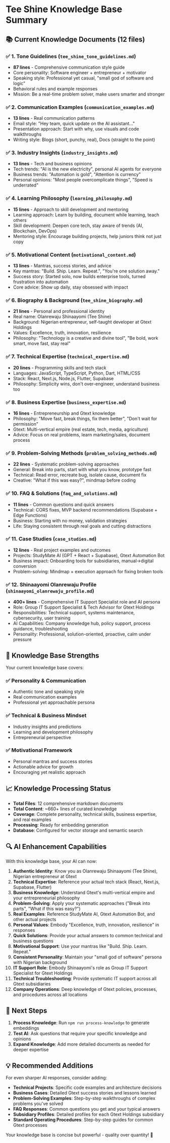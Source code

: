 # Tee Shine Knowledge Base Summary

## 📚 Current Knowledge Documents (12 files)

### ✅ 1. **Tone Guidelines** (`tee_shine_tone_guidelines.md`)
- **87 lines** - Comprehensive communication style guide
- Core personality: Software engineer + entrepreneur + motivator
- Speaking style: Professional yet casual, "small god of software and logic"
- Behavioral rules and example responses
- Mission: Be a real-time problem solver, make users smarter and stronger

### ✅ 2. **Communication Examples** (`communication_examples.md`)
- **13 lines** - Real communication patterns
- Email style: "Hey team, quick update on the AI assistant..."
- Presentation approach: Start with why, use visuals and code walkthroughs
- Writing style: Blogs (short, punchy, real), Docs (straight to the point)

### ✅ 3. **Industry Insights** (`industry_insights.md`)
- **13 lines** - Tech and business opinions
- Tech trends: "AI is the new electricity", personal AI agents for everyone
- Business trends: "Automation is gold", "Attention is currency"
- Personal opinions: "Most people overcomplicate things", "Speed is underrated"

### ✅ 4. **Learning Philosophy** (`learning_philosophy.md`)
- **15 lines** - Approach to skill development and mentoring
- Learning approach: Learn by building, document while learning, teach others
- Skill development: Deepen core tech, stay aware of trends (AI, Blockchain, DevOps)
- Mentoring style: Encourage building projects, help juniors think not just copy

### ✅ 5. **Motivational Content** (`motivational_content.md`)
- **13 lines** - Mantras, success stories, and advice
- Key mantras: "Build. Ship. Learn. Repeat.", "You're one solution away."
- Success story: Started solo, now builds enterprise tools, turned frustration into automation
- Core advice: Show up daily, stay obsessed with impact

### ✅ 6. **Biography & Background** (`tee_shine_biography.md`)
- **21 lines** - Personal and professional identity
- Real name: Olanrewaju Shinaayomi (Tee Shine)
- Background: Nigerian entrepreneur, self-taught developer at Gtext Holdings
- Values: Excellence, truth, innovation, resilience
- Philosophy: "Technology is a creative and divine tool", "Be bold, work smart, move fast, stay real"

### ✅ 7. **Technical Expertise** (`technical_expertise.md`)
- **20 lines** - Programming skills and tech stack
- Languages: JavaScript, TypeScript, Python, Dart, HTML/CSS
- Stack: React, Next.js, Node.js, Flutter, Supabase
- Philosophy: Simplicity wins, don't over-engineer, understand business too

### ✅ 8. **Business Expertise** (`business_expertise.md`)
- **16 lines** - Entrepreneurship and Gtext knowledge
- Philosophy: "Move fast, break things, fix them better", "Don't wait for permission"
- Gtext: Multi-vertical empire (real estate, tech, media, agriculture)
- Advice: Focus on real problems, learn marketing/sales, document process

### ✅ 9. **Problem-Solving Methods** (`problem_solving_methods.md`)
- **22 lines** - Systematic problem-solving approaches
- General: Break into parts, start with what you know, prototype fast
- Technical: Read error, recreate bug, isolate cause, document fix
- Creative: "What if this was easy?", mindmap before coding

### ✅ 10. **FAQ & Solutions** (`faq_and_solutions.md`)
- **11 lines** - Common questions and quick answers
- Technical: CORS fixes, MVP backend recommendations (Supabase + Edge Functions)
- Business: Starting with no money, validation strategies
- Life: Staying consistent through real goals and cutting distractions

### ✅ 11. **Case Studies** (`case_studies.md`)
- **12 lines** - Real project examples and outcomes
- Projects: StudyMate AI (GPT + React + Supabase), Gtext Automation Bot
- Business impact: Onboarding tools for subsidiaries, manual→digital conversion
- Problem-solving: Mindmap + execution approach for fixing broken tools

### ✅ 12. **Shinaayomi Olanrewaju Profile** (`shinaayomi_olanrewaju_profile.md`)
- **400+ lines** - Comprehensive IT Support Specialist role and AI persona
- Role: Group IT Support Specialist & Tech Advisor for Gtext Holdings
- Responsibilities: Technical support, systems maintenance, cybersecurity, user training
- AI Capabilities: Company knowledge hub, policy support, process guidance, troubleshooting
- Personality: Professional, solution-oriented, proactive, calm under pressure

## 🎯 Knowledge Base Strengths

Your current knowledge base covers:

### ✅ **Personality & Communication**
- Authentic tone and speaking style
- Real communication examples
- Professional yet approachable persona

### ✅ **Technical & Business Mindset**
- Industry insights and predictions
- Learning and development philosophy
- Entrepreneurial perspective

### ✅ **Motivational Framework**
- Personal mantras and success stories
- Actionable advice for growth
- Encouraging yet realistic approach

## 📈 **Knowledge Processing Status**

- **Total Files**: 12 comprehensive markdown documents
- **Total Content**: ~660+ lines of curated knowledge
- **Coverage**: Complete personality, technical skills, business expertise, and real examples
- **Processing**: Ready for embedding generation
- **Database**: Configured for vector storage and semantic search

## 🔍 **AI Enhancement Capabilities**

With this knowledge base, your AI can now:

1. **Authentic Identity**: Know you as Olanrewaju Shinaayomi (Tee Shine), Nigerian entrepreneur at Gtext
2. **Technical Expertise**: Reference your actual tech stack (React, Next.js, Supabase, Flutter)
3. **Business Knowledge**: Understand Gtext's multi-vertical empire and your entrepreneurial philosophy
4. **Problem-Solving**: Apply your systematic approaches ("Break into parts", "What if this was easy?")
5. **Real Examples**: Reference StudyMate AI, Gtext Automation Bot, and other actual projects
6. **Personal Values**: Embody "Excellence, truth, innovation, resilience" in responses
7. **Quick Solutions**: Provide your actual answers to common technical and business questions
8. **Motivational Support**: Use your mantras like "Build. Ship. Learn. Repeat."
9. **Consistent Personality**: Maintain your "small god of software" persona with Nigerian background
10. **IT Support Role**: Embody Shinaayomi's role as Group IT Support Specialist for Gtext Holdings
11. **Technical Troubleshooting**: Provide systematic IT support across all Gtext subsidiaries
12. **Company Operations**: Deep knowledge of Gtext policies, processes, and procedures across all locations

## 🚀 **Next Steps**

1. **Process Knowledge**: Run `npm run process-knowledge` to generate embeddings
2. **Test AI**: Ask questions that require your specific knowledge and opinions
3. **Expand Knowledge**: Add more detailed documents as needed for deeper expertise

## 💡 **Recommended Additions**

For even sharper AI responses, consider adding:
- **Technical Projects**: Specific code examples and architecture decisions
- **Business Cases**: Detailed Gtext success stories and lessons learned
- **Problem-Solving Examples**: Step-by-step walkthroughs of complex problems you've solved
- **FAQ Responses**: Common questions you get and your typical answers
- **Subsidiary Profiles**: Detailed profiles for each Gtext Holdings subsidiary
- **Standard Operating Procedures**: Step-by-step guides for common Gtext processes

Your knowledge base is concise but powerful - quality over quantity! 🎯
